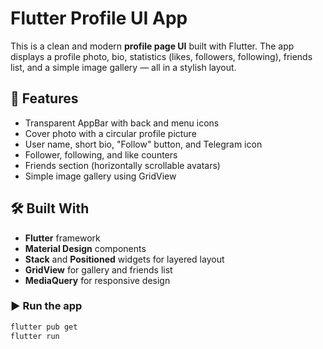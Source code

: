 # Flutter Profile UI App

This is a clean and modern **profile page UI** built with Flutter. The app displays a profile photo, bio, statistics (likes, followers, following), friends list, and a simple image gallery — all in a stylish layout.

## 📱 Features

- Transparent AppBar with back and menu icons  
- Cover photo with a circular profile picture  
- User name, short bio, "Follow" button, and Telegram icon  
- Follower, following, and like counters  
- Friends section (horizontally scrollable avatars)  
- Simple image gallery using GridView  

## 🛠️ Built With

- **Flutter** framework  
- **Material Design** components  
- **Stack** and **Positioned** widgets for layered layout  
- **GridView** for gallery and friends list  
- **MediaQuery** for responsive design  




### ▶️ Run the app

```bash
flutter pub get
flutter run
```

